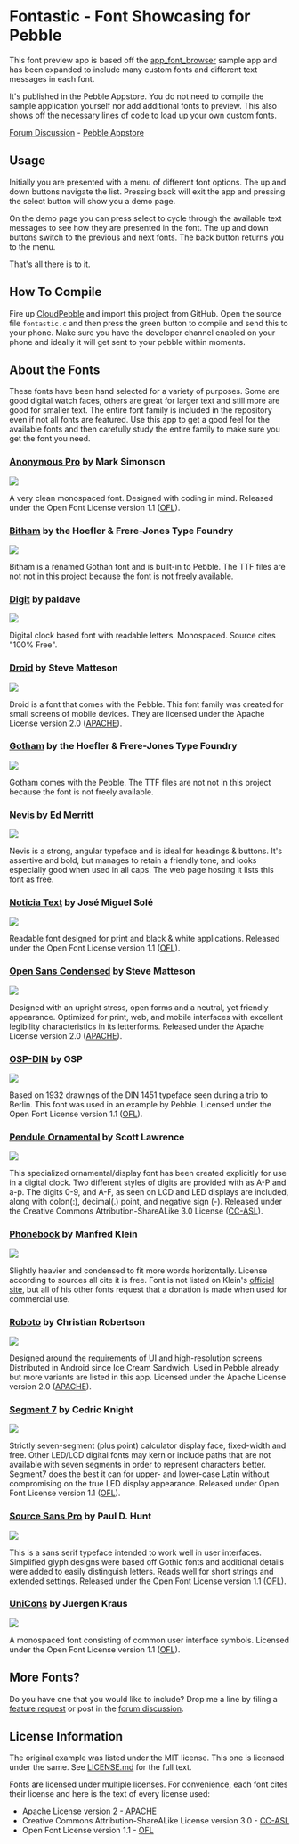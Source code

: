 Fontastic - Font Showcasing for Pebble
======================================

This font preview app is based off the [app_font_browser] sample app and has been expanded to include many custom fonts and different text messages in each font.

It's published in the Pebble Appstore.  You do not need to compile the sample application yourself nor add additional fonts to preview.  This also shows off the necessary lines of code to load up your own custom fonts.

[Forum Discussion] - [Pebble Appstore](https://apps.getpebble.com/applications/5498fac473268fc7d4000077)


Usage
-----

Initially you are presented with a menu of different font options.  The up and down buttons navigate the list.  Pressing back will exit the app and pressing the select button will show you a demo page.

On the demo page you can press select to cycle through the available text messages to see how they are presented in the font.  The up and down buttons switch to the previous and next fonts.  The back button returns you to the menu.

That's all there is to it.


How To Compile
--------------

Fire up [CloudPebble] and import this project from GitHub.  Open the source file `fontastic.c` and then press the green button to compile and send this to your phone.  Make sure you have the developer channel enabled on your phone and ideally it will get sent to your pebble within moments.


About the Fonts
---------------

These fonts have been hand selected for a variety of purposes.  Some are good digital watch faces, others are great for larger text and still more are good for smaller text.  The entire font family is included in the repository even if not all fonts are featured.  Use this app to get a good feel for the available fonts and then carefully study the entire family to make sure you get the font you need.


### [Anonymous Pro](http://www.marksimonson.com/fonts/view/anonymous-pro) by Mark Simonson

![](screenshots/anonymous-pro.png)

A very clean monospaced font.  Designed with coding in mind.  Released under the Open Font License version 1.1 ([OFL]).


### [Bitham](http://www.typography.com/fonts/gotham/overview/) by the Hoefler & Frere-Jones Type Foundry

![](screenshots/bitham.png)

Bitham is a renamed Gothan font and is built-in to Pebble.  The TTF files are not not in this project because the font is not freely available.


### [Digit](http://www.dafont.com/digit.font) by paldave

![](screenshots/digit.png)

Digital clock based font with readable letters.  Monospaced.  Source cites "100% Free".


### [Droid](https://github.com/android/platform_frameworks_base/tree/master/data/fonts) by Steve Matteson

![](screenshots/droid.png)

Droid is a font that comes with the Pebble.  This font family was created for small screens of mobile devices.  They are licensed under the Apache License version 2.0 ([APACHE]).


### [Gotham](http://www.typography.com/fonts/gotham/overview/) by the Hoefler & Frere-Jones Type Foundry

![](screenshots/gotham.png)

Gotham comes with the Pebble.  The TTF files are not not in this project because the font is not freely available.


### [Nevis](http://tenbytwenty.com/?xxxx_posts=nevis) by Ed Merritt

![](screenshots/nevis.png)

Nevis is a strong, angular typeface and is ideal for headings & buttons. It's assertive and bold, but manages to retain a friendly tone, and looks especially good when used in all caps.  The web page hosting it lists this font as free.


### [Noticia Text](http://www.fontsquirrel.com/fonts/noticia-text) by José Miguel Solé

![](screenshots/noticia-text.png)

Readable font designed for print and black & white applications.  Released under the Open Font License version 1.1 ([OFL]).


### [Open Sans Condensed](https://www.google.com/fonts/specimen/Open+Sans+Condensed) by Steve Matteson

![](screenshots/open-sans-condensed.png)

Designed with an upright stress, open forms and a neutral, yet friendly appearance.  Optimized for print, web, and mobile interfaces with excellent legibility characteristics in its letterforms.  Released under the Apache License version 2.0 ([APACHE]).


### [OSP-DIN](http://ospublish.constantvzw.org/foundry/osp-din/) by OSP

![](screenshots/osp-din.png)

Based on 1932 drawings of the DIN 1451 typeface seen during a trip to Berlin.  This font was used in an example by Pebble.  Licensed under the Open Font License version 1.1 ([OFL]).


### [Pendule Ornamental](http://fontstruct.com/fontstructions/show/pendule_ornamental) by Scott Lawrence

![](screenshots/pendule-ornamental.png)

This specialized ornamental/display font has been created explicitly for use in a digital clock. Two different styles of digits are provided with as A-P and a-p. The digits 0-9, and A-F, as seen on LCD and LED displays are included, along with colon(:), decimal(.) point, and negative sign (-).  Released under the Creative Commons Attribution-ShareALike 3.0 License ([CC-ASL]).


### [Phonebook](http://www.1001freefonts.com/phonebook.font) by Manfred Klein

![](screenshots/phonebook.png)

Slightly heavier and condensed to fit more words horizontally.  License according to sources all cite it is free.  Font is not listed on Klein's [official site](http://manfred-klein.ina-mar.com/), but all of his other fonts request that a donation is made when used for commercial use.


### [Roboto](http://www.google.com/fonts/specimen/Roboto) by Christian Robertson

![](screenshots/roboto.png)

Designed around the requirements of UI and high-resolution screens.  Distributed in Android since Ice Cream Sandwich.  Used in Pebble already but more variants are listed in this app.  Licensed under the Apache License version 2.0 ([APACHE]).


### [Segment 7](http://openfontlibrary.org/en/font/segment7) by Cedric Knight

![](screenshots/segment-7.png)

Strictly seven-segment (plus point) calculator display face, fixed-width and free. Other LED/LCD digital fonts may kern or include paths that are not available with seven segments in order to represent characters better. Segment7 does the best it can for upper- and lower-case Latin without compromising on the true LED display appearance.  Released under Open Font License version 1.1 ([OFL]).


### [Source Sans Pro](https://github.com/adobe-fonts/source-sans-pro) by Paul D. Hunt

![](screenshots/source-sans-pro.png)

This is a sans serif typeface intended to work well in user interfaces.  Simplified glyph designs were based off Gothic fonts and additional details were added to easily distinguish letters.  Reads well for short strings and extended settings.  Released under the Open Font License version 1.1 ([OFL]).


### [UniCons](http://openfontlibrary.org/font/unicons) by Juergen Kraus

![](screenshots/unicons.png)

A monospaced font consisting of common user interface symbols.  Licensed under the Open Font License version 1.1 ([OFL]).


More Fonts?
-----------

Do you have one that you would like to include?  Drop me a line by filing a [feature request](https://github.com/fidian/pebble-fontastic/issues) or post in the [forum discussion].


License Information
-------------------

The original example was listed under the MIT license.  This one is licensed under the same.  See [LICENSE.md](LICENSE.md) for the full text.

Fonts are licensed under multiple licenses.  For convenience, each font cites their license and here is the text of every license used:

* Apache License version 2 - [APACHE]
* Creative Commons Attribution-ShareALike License version 3.0 - [CC-ASL]
* Open Font License version 1.1 - [OFL]


[APACHE]: APACHE.md
[app_font_browser]: https://github.com/pebble/pebble-sdk-examples/tree/master/watchapps/app_font_browser
[CC-ASL]: CC-ASL.md
[CloudPebble]: https://cloudpebble.net/
[Forum Discussion]: http://forums.getpebble.com/discussion/18957
[OFL]: OFL.md
